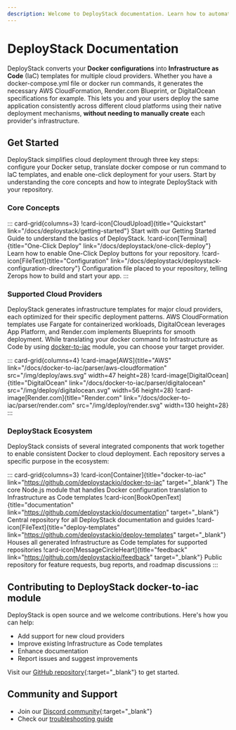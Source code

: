 ```yaml
---
description: Welcome to DeployStack documentation. Learn how to automate Docker Compose deployments across cloud providers with Infrastructure as Code templates and one-click deployments.
---
```


# DeployStack Documentation

DeployStack converts your **Docker configurations** into **Infrastructure as Code** (IaC) templates for multiple cloud providers. Whether you have a docker-compose.yml file or docker run commands, it generates the necessary AWS CloudFormation, Render.com Blueprint, or DigitalOcean specifications for example. This lets you and your users deploy the same application consistently across different cloud platforms using their native deployment mechanisms, **without needing to manually create** each provider's infrastructure.

## Get Started

DeployStack simplifies cloud deployment through three key steps: configure your Docker setup, translate docker compose or run command to IaC templates, and enable one-click deployment for your users. Start by understanding the core concepts and how to integrate DeployStack with your repository.

### Core Concepts

::: card-grid{columns=3}
!card-icon[CloudUpload]{title="Quickstart" link="/docs/deploystack/getting-started"}
Start with our Getting Started Guide to understand the basics of DeployStack.
!card-icon[Terminal]{title="One-Click Deploy" link="/docs/deploystack/one-click-deploy"}
Learn how to enable One-Click Deploy buttons for your repository.
!card-icon[FileText]{title="Configuration" link="/docs/deploystack/deploystack-configuration-directory"}
Configuration file placed to your repository, telling Zerops how to build and start your app.
:::

### Supported Cloud Providers

DeployStack generates infrastructure templates for major cloud providers, each optimized for their specific deployment patterns. AWS CloudFormation templates use Fargate for containerized workloads, DigitalOcean leverages App Platform, and Render.com implements Blueprints for smooth deployment. While translating your docker command to Infrastructure as Code by using [docker-to-iac](/docs/docker-to-iac/index.md) module, you can choose your target provider.

::: card-grid{columns=4}
!card-image[AWS]{title="AWS" link="/docs/docker-to-iac/parser/aws-cloudformation" src="/img/deploy/aws.svg" width=47 height=28}
!card-image[DigitalOcean]{title="DigitalOcean" link="/docs/docker-to-iac/parser/digitalocean" src="/img/deploy/digitalocean.svg" width=56 height=28}
!card-image[Render.com]{title="Render.com" link="/docs/docker-to-iac/parser/render.com" src="/img/deploy/render.svg" width=130 height=28}
:::

### DeployStack Ecosystem

DeployStack consists of several integrated components that work together to enable consistent Docker to cloud deployment. Each repository serves a specific purpose in the ecosystem:

::: card-grid{columns=3}
!card-icon[Container]{title="docker-to-iac" link="https://github.com/deploystackio/docker-to-iac" target="_blank"}
The core Node.js module that handles Docker configuration translation to Infrastructure as Code templates
!card-icon[BookOpenText]{title="documentation" link="https://github.com/deploystackio/documentation" target="_blank"}
Central repository for all DeployStack documentation and guides
!card-icon[FileText]{title="deploy-templates" link="https://github.com/deploystackio/deploy-templates" target="_blank"}
Houses all generated Infrastructure as Code templates for supported repositories
!card-icon[MessageCircleHeart]{title="feedback" link="https://github.com/deploystackio/feedback" target="_blank"}
Public repository for feature requests, bug reports, and roadmap discussions
:::

## Contributing to DeployStack docker-to-iac module

DeployStack is open source and we welcome contributions. Here's how you can help:

- Add support for new cloud providers
- Improve existing Infrastructure as Code templates
- Enhance documentation
- Report issues and suggest improvements

Visit our [GitHub repository](https://github.com/deploystackio/docker-to-iac){:target="_blank"} to get started.

## Community and Support

- Join our [Discord community](https://discord.gg/UjFWwByB){:target="_blank"}
- Check our [troubleshooting guide](/docs/deploystack/troubleshooting.md)

